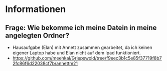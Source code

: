# Informationen

## __Frage__: Wie bekomme ich meine Datein in meine angelegten Ordner?

+ Hausaufgabe (Elan) mit Annett zusammen gearbeitet, da ich keinen eigener Laptop habe und Elan nicht auf dem Ipad funktioniert. 
+ https://github.com/meehkal/Griepswold/tree/f9eec3b1c5e85f37719f8b72fc86f6d22038cf7b/annettm21
